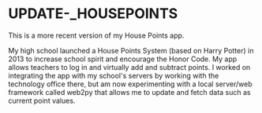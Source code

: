 UPDATE-_HOUSEPOINTS
===================

This is a more recent version of my House Points app. 

My high school launched a House Points System (based on Harry Potter) in 2013 to increase school spirit and encourage 
the Honor Code. My app allows teachers to log in and virtually add and subtract points. I worked on integrating
the app with my school's servers by working with the technology office there, but am now experimenting with a local 
server/web framework called web2py that allows me to update and fetch data such as current point values.  

